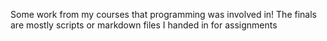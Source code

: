 Some work from my courses that programming was involved in! The finals are mostly scripts or markdown files I handed in for assignments
